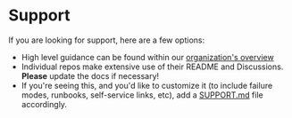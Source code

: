 # Support

If you are looking for support, here are a few options:

- High level guidance can be found within our [organization's overview](https://github.com/legalzoom)
- Individual repos make extensive use of their README and Discussions. **Please** update the docs if necessary!
- If you're seeing this, and you'd like to customize it (to include failure modes, runbooks, self-service links, etc), add a [SUPPORT.md](https://docs.github.com/en/communities/setting-up-your-project-for-healthy-contributions/adding-support-resources-to-your-project) file accordingly.
